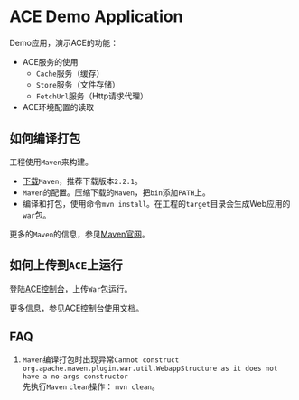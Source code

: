 ACE Demo Application
===================================

Demo应用，演示ACE的功能：

- ACE服务的使用
    - `Cache`服务（缓存）
    - `Store`服务（文件存储）
    - `FetchUrl`服务（Http请求代理）
- ACE环境配置的读取

如何编译打包
---------------------------------

工程使用`Maven`来构建。

- [下载](http://maven.apache.org/download.cgi)`Maven`，推荐下载版本`2.2.1`。
- `Maven`的配置。压缩下载的`Maven`，把`bin`添加`PATH`上。
- 编译和打包，使用命令`mvn install`。在工程的`target`目录会生成Web应用的`war`包。

更多的`Maven`的信息，参见[Maven官网](http://maven.apache.org/)。

如何上传到`ACE`上运行
---------------------------------

登陆[ACE控制台](http://ace.console.aliyun.com/)，上传`War`包运行。

更多信息，参见[ACE控制台使用文档](http://help.aliyun.com/manual?spm=0.0.0.0.JtUkjp&lastSortId=278)。

FAQ
---------------------------------

1. `Maven`编译打包时出现异常`Cannot construct org.apache.maven.plugin.war.util.WebappStructure as it does not have a no-args constructor`  
先执行`Maven` `clean`操作： `mvn clean`。
